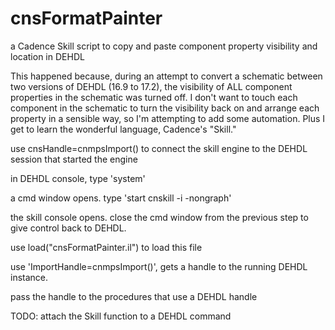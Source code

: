 # cnsFormatPainter
a Cadence Skill script to copy and paste component property visibility and location in DEHDL

This happened because, during an attempt to convert a schematic between two versions of DEHDL (16.9 to 17.2), the visibility of ALL component properties in the schematic was turned off. I don't want to touch each component in the schematic to turn the visibility back on and arrange each property in a sensible way, so I'm attempting to add some automation. Plus I get to learn the wonderful language, Cadence's "Skill."

use cnsHandle=cnmpsImport() to connect the skill engine to the DEHDL session that started the engine

in DEHDL console, type 'system'

a cmd window opens. type 'start cnskill -i -nongraph'

the skill console opens. close the cmd window from the previous step to give control back to DEHDL.

use load("cnsFormatPainter.il") to load this file

use 'ImportHandle=cnmpsImport()', gets a handle to the running DEHDL instance.

pass the handle to the procedures that use a DEHDL handle

TODO: attach the Skill function to a DEHDL command
